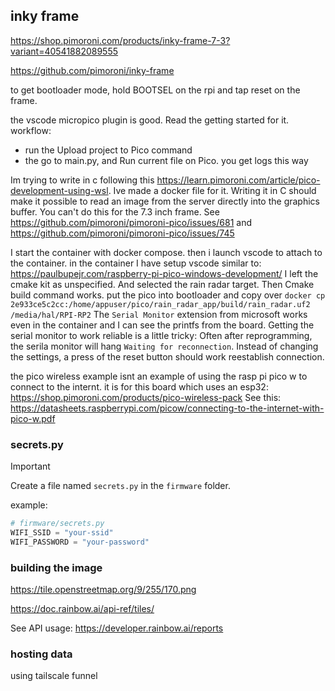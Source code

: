 ## inky frame

https://shop.pimoroni.com/products/inky-frame-7-3?variant=40541882089555

https://github.com/pimoroni/inky-frame

to get bootloader mode, hold BOOTSEL on the rpi and tap reset on the frame.

the vscode micropico plugin is good. Read the getting started for it.
workflow:
- run the Upload project to Pico command
- the go to main.py, and Run current file on Pico. you get logs this way

Im trying to write in c following this https://learn.pimoroni.com/article/pico-development-using-wsl.
Ive made a docker file for it.
Writing it in C should make it possible to read an image from the server directly into the graphics buffer.
You can't do this for the 7.3 inch frame.
See https://github.com/pimoroni/pimoroni-pico/issues/681 and https://github.com/pimoroni/pimoroni-pico/issues/745

I start the container with docker compose.
then i launch vscode to attach to the container.
in the container I have setup vscode similar to: https://paulbupejr.com/raspberry-pi-pico-windows-development/
I left the cmake kit as unspecified.
And selected the rain radar target.
Then Cmake build command works.
put the pico into bootloader and copy over `docker cp 2e933ce5c2cc:/home/appuser/pico/rain_radar_app/build/rain_radar.uf2 /media/hal/RPI-RP2`
The `Serial Monitor` extension from microsoft works even in the container and I can see the printfs from the board.
Getting the serial monitor to work reliable is a little tricky:
Often after reprogramming, the serila monitor will hang `Waiting for reconnection`.
Instead of changing the settings, a press of the reset button should work reestablish connection.

the pico wireless example isnt an example of using the rasp pi pico w to connect to the internt.
it is for this board which uses an esp32: https://shop.pimoroni.com/products/pico-wireless-pack
See this:
https://datasheets.raspberrypi.com/picow/connecting-to-the-internet-with-pico-w.pdf

### secrets.py
> [!IMPORTANT]
> Create a file named `secrets.py` in the `firmware` folder.

example:

```python
# firmware/secrets.py
WIFI_SSID = "your-ssid"
WIFI_PASSWORD = "your-password"
```


### building the image
https://tile.openstreetmap.org/9/255/170.png

https://doc.rainbow.ai/api-ref/tiles/

See API usage:
https://developer.rainbow.ai/reports


### hosting data

using tailscale funnel
